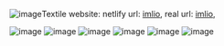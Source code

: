 ![image](https://github.com/behruzbedeveloper/imlionTextile/assets/139049825/6cd51744-ebbe-4487-98f1-1b050d070fe4)Textile website:
netlify url: [imlio](https://imlion-textile.netlify.app/),
real url: [imlio](https://imlion.uz/),

![image](https://github.com/behruzbedeveloper/imlionTextile/assets/139049825/a64cd58a-80c3-40d1-ac23-d5a9394d5933)
![image](https://github.com/behruzbedeveloper/imlionTextile/assets/139049825/91b2a310-e247-45c8-be16-68d6784ceda6)
![image](https://github.com/behruzbedeveloper/imlionTextile/assets/139049825/fa214e83-7d82-45e8-a02b-64c0f2bd5cb8)
![image](https://github.com/behruzbedeveloper/imlionTextile/assets/139049825/97550f9e-383c-4483-8cd3-d2b3a90a87fa)
![image](https://github.com/behruzbedeveloper/imlionTextile/assets/139049825/7d45a7b9-9b3f-4b95-a502-d51ead0d231c)
![image](https://github.com/behruzbedeveloper/imlionTextile/assets/139049825/4d5e7a2b-1a7b-4bed-85f3-f0133e06044b)
